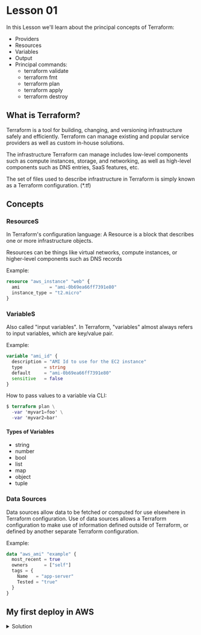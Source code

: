 
# Lesson 01

In this Lesson we'll learn about the principal concepts of Terraform:

- Providers
- Resources 
- Variables
- Output
- Principal commands:
    * terraform validate
    * terraform fmt
    * terraform plan
    * terraform apply
    * terraform destroy

## What is Terraform?

Terraform is a tool for building, changing, and versioning infrastructure safely and efficiently. Terraform can manage existing and popular service providers as well as custom in-house solutions.

The infrastructure Terraform can manage includes low-level components such as compute instances, storage, and networking, as well as high-level components such as DNS entries, SaaS features, etc.

The set of files used to describe infrastructure in Terraform is simply known as a Terraform configuration. (*.tf)

## Concepts

### ResourceS

In Terraform's configuration language: A Resource is a block that describes one or more infrastructure objects.

Resources can be things like virtual networks, compute instances, or higher-level components such as DNS records

Example:

```tf
resource "aws_instance" "web" {
  ami           = "ami-0b69ea66ff7391e80"
  instance_type = "t2.micro"
}
```

### VariableS

Also called "input variables". In Terraform, "variables" almost always refers to input variables, which are key/value pair.

Example:

```tf
variable "ami_id" {
  description = "AMI Id to use for the EC2 instance"
  type        = string
  default     = "ami-0b69ea66ff7391e80"
  sensitive   = false
}
```

How to pass values to a variable via CLI:

```tf
$ terraform plan \  
  -var 'myvar1=foo' \  
  -var 'myvar2=bar'
```

#### Types of Variables

- string
- number
- bool
- list
- map
- object
- tuple

### Data Sources

Data sources allow data to be fetched or computed for use elsewhere in Terraform configuration. Use of data sources allows a Terraform configuration to make use of information defined outside of Terraform, or defined by another separate Terraform configuration.

Example:

```tf
data "aws_ami" "example" {
  most_recent = true
  owners      = ["self"]
  tags = {
    Name   = "app-server"
    Tested = "true"
  }
}
```

## My first deploy in AWS

<details>
  <summary>Solution</summary>
  
  ```tf
    provider "aws" {
      region = "us-east-1"
    }

    resource "aws_instance" "myServer" {
      ami                    = var.ubuntu_ami
      instance_type          = var.instance_type
      vpc_security_group_ids = [aws_security_group.my_security_group.id]
      user_data              = <<-EOF
                                    #!/bin/bash
                                    echo "Hello world!" > index.html
                                    nohup busybox httpd -f -p ${var.server_port} & 
                                    EOF
    }

    resource "aws_security_group" "my_security_group" {
      name = "first-server-sg"

      ingress {
        cidr_blocks = ["0.0.0.0/0"]
        description = "Web port"
        from_port   = var.server_port
        to_port     = var.server_port
        protocol    = "TCP"
      }
    }
  ```
</details>
